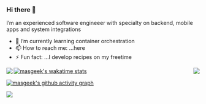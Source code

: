 ### Hi there 👋

 I’m an experienced software engineeer with specialty on backend, mobile apps and system integrations
 
- 🌱 I’m currently learning container orchestration
- 📫 How to reach me: ...here
- ⚡ Fun fact: ...I develop recipes on my freetime


<img align='left' src="https://github-readme-stats.vercel.app/api?username=masgeek&show_icons=true&count_private=true">

<img align='right' src="https://github-readme-stats.vercel.app/api/top-langs?username=masgeek&show_icons=true&locale=en&count_private=true">


[![masgeek's wakatime stats](https://github-readme-stats.vercel.app/api/wakatime?username=masgeek)](https://github.com/anuraghazra/github-readme-stats)


[![masgeek's github activity graph](https://activity-graph.herokuapp.com/graph?username=masgeek&theme=react-dark&count_private=true)](https://github.com/masgeek)


<img
  src="https://cr-ss-service.azurewebsites.net/api/ScreenShot?widget=summary&username=masgeek&badges=2&show-avatar=false&style=--header-bg-color:%23000;--border-radius:10px"
/>
